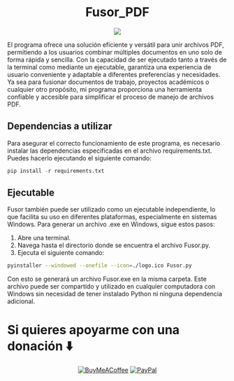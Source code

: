 #  <div align="center"> Fusor_PDF</div>

<div align="center">

![](logo.ico) 

</div>

El programa ofrece una solución eficiente y versátil para unir archivos PDF, permitiendo a los usuarios combinar múltiples documentos en uno solo de forma rápida y sencilla. Con la capacidad de ser ejecutado tanto a través de la terminal como mediante un ejecutable, garantiza una experiencia de usuario conveniente y adaptable a diferentes preferencias y necesidades. Ya sea para fusionar documentos de trabajo, proyectos académicos o cualquier otro propósito, mi programa proporciona una herramienta confiable y accesible para simplificar el proceso de manejo de archivos PDF.

## Dependencias a utilizar
Para asegurar el correcto funcionamiento de este programa, es necesario instalar las dependencias especificadas en el archivo requirements.txt. Puedes hacerlo ejecutando el siguiente comando:

```python
pip install -r requirements.txt
```

## Ejecutable
Fusor también puede ser utilizado como un ejecutable independiente, lo que facilita su uso en diferentes plataformas, especialmente en sistemas Windows. Para generar un archivo .exe en Windows, sigue estos pasos:

1. Abre una terminal.
2. Navega hasta el directorio donde se encuentra el archivo Fusor.py.
3. Ejecuta el siguiente comando:

```bash
pyinstaller --windowed --onefile --icon=./logo.ico Fusor.py
```

Con esto se generará un archivo Fusor.exe en la misma carpeta. Este archivo puede ser compartido y utilizado en cualquier computadora con Windows sin necesidad de tener instalado Python ni ninguna dependencia adicional.

# Si quieres apoyarme con una donación ⬇️
<div align="center">

  [![BuyMeACoffee](https://img.shields.io/badge/Buy%20Me%20a%20Coffee-ffdd00?style=for-the-badge&logo=buy-me-a-coffee&logoColor=black)](https://buymeacoffee.com/KrlitosForever) [![PayPal](https://img.shields.io/badge/PayPal-00457C?style=for-the-badge&logo=paypal&logoColor=white)](https://paypal.me/MgtrCarlosCarrasco)

</div>  